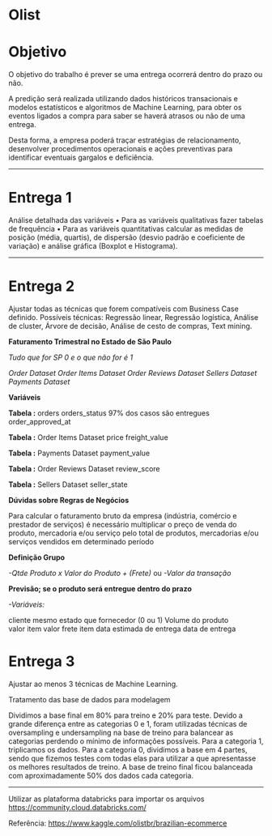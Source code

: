 # Olist


# Objetivo

O objetivo do trabalho é prever se uma entrega ocorrerá dentro do prazo ou não.

A predição será realizada utilizando dados históricos transacionais e modelos estatísticos e algoritmos de Machine Learning, para obter os eventos ligados a compra para saber se haverá atrasos ou não de uma entrega.
 
Desta forma, a empresa poderá traçar estratégias de relacionamento, desenvolver procedimentos operacionais e ações preventivas para identificar eventuais gargalos e deficiência.

------
# Entrega 1

Análise detalhada das variáveis
• Para as variáveis qualitativas fazer tabelas de frequência
• Para as variáveis quantitativas calcular as medidas de posição (média, quartis),
de dispersão (desvio padrão e coeficiente de variação) e análise gráfica
(Boxplot e Histograma).

-----
# Entrega 2

Ajustar todas as técnicas que forem compatíveis com Business Case definido.
Possíveis técnicas: Regressão linear, Regressão logística, Análise de cluster,
Árvore de decisão, Análise de cesto de compras, Text mining.


**Faturamento Trimestral no Estado de São Paulo**

*_Tudo que for SP 0 e o que não for é 1_*

*_Order Dataset_*
*_Order Items Dataset_*
*_Order Reviews Dataset_*
*_Sellers Dataset_*
*_Payments Dataset_*


**Variáveis**

**Tabela :** orders 
orders_status 97% dos casos são entregues
order_approved_at

**Tabela :** Order Items Dataset
price
freight_value


**Tabela :** Payments Dataset
payment_value



**Tabela :** Order Reviews Dataset
review_score


**Tabela :** Sellers Dataset
seller_state



**Dúvidas sobre Regras de Negócios**

Para calcular o faturamento bruto da empresa (indústria, comércio e prestador de serviços) é necessário multiplicar o preço de venda do produto, mercadoria e/ou serviço pelo total de produtos, mercadorias e/ou serviços vendidos em determinado período



**Definição Grupo**

*_-Qtde Produto  x Valor do Produto + (Frete)_*
ou
*_-Valor da transação_* 




**Previsão; se o produto será entregue dentro do prazo**

*_-Variáveis:_*

cliente mesmo estado que fornecedor (0 ou 1)
Volume do produto	
valor item
valor frete item
data estimada de entrega
data de entrega


# Entrega 3

Ajustar ao menos 3 técnicas de Machine Learning.


Tratamento das base de dados para modelagem

Dividimos a base final em 80% para treino e 20% para teste.
Devido a grande diferença entre as categorias 0 e 1, foram utilizadas técnicas de oversampling e undersampling na base de treino para balancear as categorias perdendo o mínimo de informações possíveis.
Para a categoria 1, triplicamos os dados.
Para a categoria 0, dividimos a base em 4 partes, sendo que fizemos testes com todas elas para utilizar a que apresentasse os melhores resultados de treino.
A base de treino final ficou balanceada com aproximadamente 50% dos dados cada categoria.

-----

Utilizar as plataforma databricks para importar os arquivos
https://community.cloud.databricks.com/

Referência:
https://www.kaggle.com/olistbr/brazilian-ecommerce




